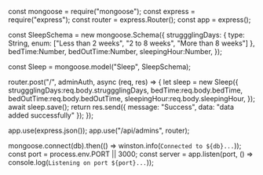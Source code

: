 const mongoose = require("mongoose");
const express = require("express");
const router = express.Router();
const app = express();

const SleepSchema = new mongoose.Schema({
    struggglingDays: { type: String, enum: ["Less than 2 weeks", "2 to 8 weeks", "More than 8 weeks"] },
    bedTime:Number,
    bedOutTime:Number,
    sleepingHour:Number,
    });

const Sleep = mongoose.model("Sleep", SleepSchema);

router.post("/", adminAuth, async (req, res) => {
  let sleep = new Sleep({
    struggglingDays:req.body.struggglingDays,
    bedTime:req.body.bedTime,
    bedOutTime:req.body.bedOutTime,
    sleepingHour:req.body.sleepingHour,
  });
  await sleep.save();
  return res.send({ message: "Success", data: "data added successfully" });
});

app.use(express.json());
app.use("/api/admins", router);

mongoose.connect(db).then(() => winston.info(`Connected to ${db}...`));
const port = process.env.PORT || 3000;
const server = app.listen(port, () => console.log(`Listening on port ${port}...`));
